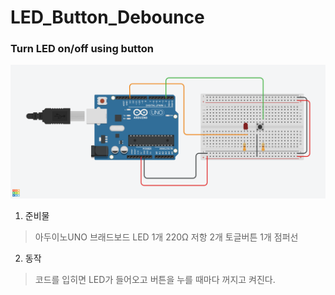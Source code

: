 # LED_Button_Debounce

### Turn LED on/off using button
![tinkercad](LED_Button.png)

1. 준비물
>아두이노UNO
>브래드보드 
>LED 1개
>220Ω 저항 2개
>토글버튼 1개
>점퍼선

2. 동작
>코드를 입히면 LED가 들어오고 버튼을 누를 때마다 꺼지고 켜진다.
